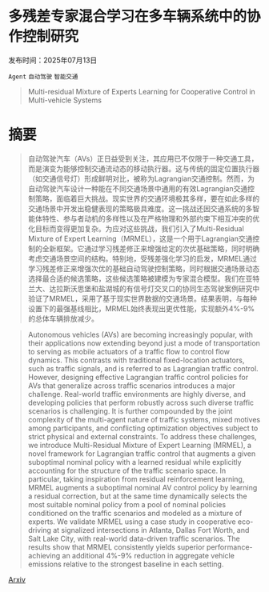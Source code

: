 # 多残差专家混合学习在多车辆系统中的协作控制研究

发布时间：2025年07月13日

`Agent` `自动驾驶` `智能交通`

> Multi-residual Mixture of Experts Learning for Cooperative Control in Multi-vehicle Systems

# 摘要

> 自动驾驶汽车（AVs）正日益受到关注，其应用已不仅限于一种交通工具，而是演变为能够控制交通流动态的移动执行器。这与传统的固定位置执行器（如交通信号灯）形成鲜明对比，被称为Lagrangian交通控制。然而，为自动驾驶汽车设计一种能在不同交通场景中通用的有效Lagrangian交通控制策略，面临着巨大挑战。现实世界的交通环境极其多样，要在如此多样的交通场景中开发出稳健表现的策略极具难度。这一挑战还因交通系统的多智能体特性、参与者动机的多样性以及在严格物理和外部约束下相互冲突的优化目标而变得更加复杂。为应对这些挑战，我们引入了Multi-Residual Mixture of Expert Learning（MRMEL），这是一个用于Lagrangian交通控制的全新框架。它通过学习残差修正来增强给定的次优基础策略，同时明确考虑交通场景空间的结构。特别地，受残差强化学习的启发，MRMEL通过学习残差修正来增强次优的基础自动驾驶控制策略，同时根据交通场景动态选择最合适的候选策略，这些候选策略被建模为专家混合模型。我们在亚特兰大、达拉斯沃思堡和盐湖城的有信号灯交叉口的协同生态驾驶案例研究中验证了MRMEL，采用了基于现实世界数据的交通场景。结果表明，与每种设置下的最强基线相比，MRMEL始终表现出更优性能，实现额外4%-9%的总体车辆排放减少。

> Autonomous vehicles (AVs) are becoming increasingly popular, with their applications now extending beyond just a mode of transportation to serving as mobile actuators of a traffic flow to control flow dynamics. This contrasts with traditional fixed-location actuators, such as traffic signals, and is referred to as Lagrangian traffic control. However, designing effective Lagrangian traffic control policies for AVs that generalize across traffic scenarios introduces a major challenge. Real-world traffic environments are highly diverse, and developing policies that perform robustly across such diverse traffic scenarios is challenging. It is further compounded by the joint complexity of the multi-agent nature of traffic systems, mixed motives among participants, and conflicting optimization objectives subject to strict physical and external constraints. To address these challenges, we introduce Multi-Residual Mixture of Expert Learning (MRMEL), a novel framework for Lagrangian traffic control that augments a given suboptimal nominal policy with a learned residual while explicitly accounting for the structure of the traffic scenario space. In particular, taking inspiration from residual reinforcement learning, MRMEL augments a suboptimal nominal AV control policy by learning a residual correction, but at the same time dynamically selects the most suitable nominal policy from a pool of nominal policies conditioned on the traffic scenarios and modeled as a mixture of experts. We validate MRMEL using a case study in cooperative eco-driving at signalized intersections in Atlanta, Dallas Fort Worth, and Salt Lake City, with real-world data-driven traffic scenarios. The results show that MRMEL consistently yields superior performance-achieving an additional 4%-9% reduction in aggregate vehicle emissions relative to the strongest baseline in each setting.

[Arxiv](https://arxiv.org/abs/2507.09836)